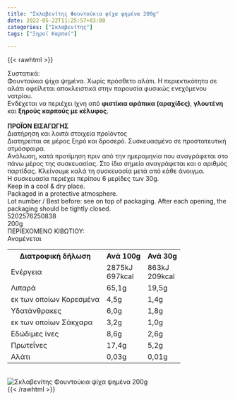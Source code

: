 ```yaml
---
title: "Σκλαβενίτης Φουντούκια ψίχα ψημένα 200g"
date: 2022-05-22T11:25:57+03:00
categories: ["Σκλαβενίτης"]
tags: ["Ξηροί Καρποί"]

---
```

{{< rawhtml >}}

<div class="sload505"><div class="product"><div id="sistatika">Συστατικά:</div><div class="alltext">Φουντούκια ψίχα ψημένα. Χωρίς πρόσθετο αλάτι. Η περιεκτικότητα σε αλάτι οφείλεται αποκλειστικά στην παρουσία φυσικώς ενεχόμενου νατρίου.<br>Ενδέχεται να περιέχει ίχνη από <b>φιστίκια αράπικα (αραχίδες)</b>, <b>γλουτένη</b> και <b>ξηρούς καρπούς με κέλυφος</b>.<br><br><b>ΠΡΟΪΟΝ ΕΙΣΑΓΩΓΗΣ</b></div><div id="loipa">Διατήρηση και λοιπά στοιχεία προϊόντος</div><div class="alltext">Διατηρείται σε μέρος ξηρό και δροσερό. Συσκευασμένο σε προστατευτική ατμόσφαιρα.<br>Aνάλωση, κατά προτίμηση πριν από την ημερομηνία που αναγράφεται στο πάνω μέρος της συσκευασίας. Στο ίδιο σημείο αναγράφεται και ο αριθμός παρτίδας. Κλείνουμε καλά τη συσκευασία μετά από κάθε άνοιγμα.<br>Η συσκευασία περιέχει περίπου 6 μερίδες των 30g.<br>Keep in a cool &amp; dry place.<br>Packaged in a protective atmosphere.<br>Lot number / Βest before: see on top of packaging. After each opening, the packaging should be tightly closed.</div><div id="barcode"><div id="barimage1"></div><span id="bartext">5202576250838</span></div><div id="varos"><div id="varosimage1"></div><span id="varostext">200g</span></div><div id="kivotio">ΠΕΡΙΕΧΟΜΕΝΟ ΚΙΒΩΤΙΟΥ:<br>Αναμένεται</div><div class="tabout"><table id="diatable"><tbody><tr><th>Διατροφική δήλωση</th><th>Ανά 100g</th><th>Ανά 30g</th></tr><tr><td class="texr2">Ενέργεια</td><td class="texr">2875kJ<br>697kcal</td><td class="texr">863kJ<br>209kcal</td></tr><tr><td class="texr2">Λιπαρά</td><td class="texr">65,1g</td><td class="texr">19,5g</td></tr><tr><td class="gray">εκ των οποίων Κορεσµένα</td><td class="gray2">4,5g</td><td class="gray2">1,4g</td></tr><tr><td class="texr2">Yδατάνθρακες</td><td class="texr">6,0g</td><td class="texr">1,8g</td></tr><tr><td class="gray">εκ των οποίων Σάκχαρα</td><td class="gray2">3,2g</td><td class="gray2">1,0g</td></tr><tr><td class="texr2">Eδώδιμες ίνες</td><td class="texr">8,6g</td><td class="texr">2,6g</td></tr><tr><td class="texr2">Πρωτεΐνες</td><td class="texr">17,4g</td><td class="texr">5,2g</td></tr><tr><td class="texr2">Αλάτι</td><td class="texr">0,03g</td><td class="texr">0,01g</td></tr></tbody></table></div><br><div class="pimg"><img alt="Σκλαβενίτης Φουντούκια ψίχα ψημένα 200g" title="Σκλαβενίτης Φουντούκια ψίχα ψημένα 200g" src="/media/images/sklavenitis-fountoukia-psixa-pshmena-200g.jpg"></div></div></div>
{{< /rawhtml >}}


